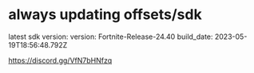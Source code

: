 # always updating offsets/sdk
latest sdk version:
version: Fortnite-Release-24.40
build_date: 2023-05-19T18:56:48.792Z

https://discord.gg/VfN7bHNfzq
